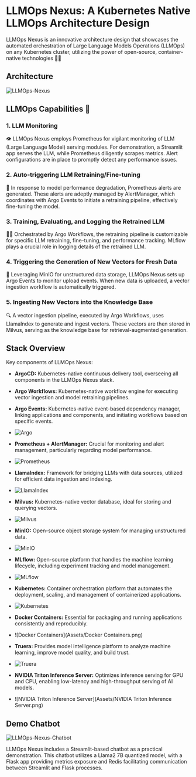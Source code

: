 
# LLMOps Nexus: A Kubernetes Native LLMOps Architecture Design

LLMOps Nexus is an innovative architecture design that showcases the automated orchestration of Large Language Models Operations (LLMOps) on any Kubernetes cluster, utilizing the power of open-source, container-native technologies 🚀🌐

## Architecture
![LLMOps-Nexus](Assets/LLMOps.png)



## LLMOps Capabilities 🌟

### 1. LLM Monitoring

👁️ LLMOps Nexus employs Prometheus for vigilant monitoring of LLM (Large Language Model) serving modules. For demonstration, a Streamlit app serves the LLM, while Prometheus diligently scrapes metrics. Alert configurations are in place to promptly detect any performance issues.

### 2. Auto-triggering LLM Retraining/Fine-tuning

🔧 In response to model performance degradation, Prometheus alerts are generated. These alerts are adeptly managed by AlertManager, which coordinates with Argo Events to initiate a retraining pipeline, effectively fine-tuning the model.

### 3. Training, Evaluating, and Logging the Retrained LLM

🏋️‍♂️ Orchestrated by Argo Workflows, the retraining pipeline is customizable for specific LLM retraining, fine-tuning, and performance tracking. MLflow plays a crucial role in logging details of the retrained LLM.

### 4. Triggering the Generation of New Vectors for Fresh Data

🔄 Leveraging MinIO for unstructured data storage, LLMOps Nexus sets up Argo Events to monitor upload events. When new data is uploaded, a vector ingestion workflow is automatically triggered.

### 5. Ingesting New Vectors into the Knowledge Base

🔍 A vector ingestion pipeline, executed by Argo Workflows, uses LlamaIndex to generate and ingest vectors. These vectors are then stored in Milvus, serving as the knowledge base for retrieval-augmented generation.

## Stack Overview

Key components of LLMOps Nexus:

-   **ArgoCD:** Kubernetes-native continuous delivery tool, overseeing all components in the LLMOps Nexus stack.
    
-   **Argo Workflows:** Kubernetes-native workflow engine for executing vector ingestion and model retraining pipelines.
    
-   **Argo Events:** Kubernetes-native event-based dependency manager, linking applications and components, and initiating workflows based on specific events.
-   ![Argo](Assets/Argo.png)
    
-   **Prometheus + AlertManager:** Crucial for monitoring and alert management, particularly regarding model performance.
-   ![Prometheus](Assets/Prometheus.png)
    
-   **LlamaIndex:** Framework for bridging LLMs with data sources, utilized for efficient data ingestion and indexing.
-   ![LlamaIndex](Assets/LlamaIndex.png)
    
-   **Milvus:** Kubernetes-native vector database, ideal for storing and querying vectors.
-   ![Milvus](Assets/Milvus.png)
    
-   **MinIO:** Open-source object storage system for managing unstructured data.
-   ![MinIO](Assets/MinIO.png)
    
-   **MLflow:** Open-source platform that handles the machine learning lifecycle, including experiment tracking and model management.
-   ![MLflow](Assets/MLflow.png)
    
-   **Kubernetes:** Container orchestration platform that automates the deployment, scaling, and management of containerized applications.
-   ![Kubernetes](Assets/Kubernetes.png)
    
-   **Docker Containers:** Essential for packaging and running applications consistently and reproducibly.
-   ![Docker Containers](Assets/Docker Containers.png)
  
-   **Truera:** Provides model intelligence platform to analyze machine learning, improve model quality, and build trust.
-   ![Truera](Assets/Truera.png)
    
-   **NVIDIA Triton Inference Server:** Optimizes inference serving for GPU and CPU, enabling low-latency and high-throughput serving of AI models.
-   ![NVIDIA Triton Inference Server](Assets/NVIDIA Triton Inference Server.png)

## Demo Chatbot
![LLMOps-Nexus-Chatbot](Assets/StreamlitApp.png)

LLMOps Nexus includes a Streamlit-based chatbot as a practical demonstration. This chatbot utilizes a Llama2 7B quantized model, with a Flask app providing metrics exposure and Redis facilitating communication between Streamlit and Flask processes.
